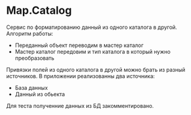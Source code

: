 # Map.Catalog

Сервис по форматированию данный из одного каталога в другой.
Алгоритм работы:
- Переданный объект переводим в мастер каталог
- Мастер каталог передовим и тип каталога в который нужно преобразовать

Привязки полей из одного каталога в другой можно брать из разный источников.
В приложении реализованны два источника:
- База данных
- Данный из обьекта
 
Для теста полученние данных из БД закомментировано.